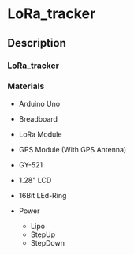 # LoRa_tracker

## Description

### LoRa_tracker


### Materials

- Arduino Uno
- Breadboard

- LoRa Module
- GPS Module (With GPS Antenna)
- GY-521
- 1.28" LCD
- 16Bit LEd-Ring

- Power
    - Lipo
    - StepUp
    - StepDown
